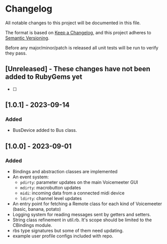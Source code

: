 # Changelog

All notable changes to this project will be documented in this file.

The format is based on [Keep a Changelog](https://keepachangelog.com/en/1.0.0/),
and this project adheres to [Semantic Versioning](https://semver.org/spec/v2.0.0.html).

Before any major/minor/patch is released all unit tests will be run to verify they pass.

## [Unreleased] - These changes have not been added to RubyGems yet

- [ ]

## [1.0.1] - 2023-09-14

### Added

- BusDevice added to Bus class.

## [1.0.0] - 2023-09-01

### Added

- Bindings and abstraction classes are implemented
- An event system:
  - `pdirty`: parameter updates on the main Voicemeeter GUI
  - `mdirty`: macrobutton updates
  - `midi`: incoming data from a connected midi device
  - `ldirty`: channel level updates
- An entry point for fetching a Remote class for each kind of Voicemeeter (basic, banana, potato)
- Logging system for reading messages sent by getters and setters.
- String class refinement in util.rb. It's scope should be limited to the CBindings module.
- rbs type signatures but some of them need updating.
- example user profile configs included with repo.
